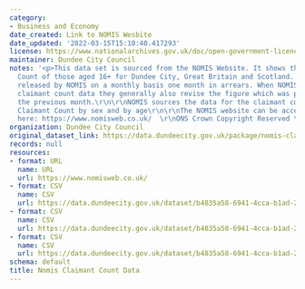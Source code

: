 ```yaml
---
category:
- Business and Economy
date_created: Link to NOMIS Wesbite
date_updated: '2022-03-15T15:10:40.417293'
license: https://www.nationalarchives.gov.uk/doc/open-government-licence/version/3/
maintainer: Dundee City Council
notes: '<p>This data set is sourced from the NOMIS Website. It shows the Claimant
  Count of those aged 16+ for Dundee City, Great Britain and Scotland. The data is
  released by NOMIS on a monthly basis one month in arrears. When NOMIS release new
  claimant count data they generally also revise the figure which was published for
  the previous month.\r\n\r\nNOMIS sources the data for the claimant count from ONS
  Claimant Count by sex and by age\r\n\r\nThe NOMIS website can be accessed by clicking
  here: https://www.nomisweb.co.uk/  \r\nONS Crown Copyright Reserved \t\t\r\n\r\n</p>'
organization: Dundee City Council
original_dataset_link: https://data.dundeecity.gov.uk/package/nomis-claimant-count-data
records: null
resources:
- format: URL
  name: URL
  url: https://www.nomisweb.co.uk/
- format: CSV
  name: CSV
  url: https://data.dundeecity.gov.uk/dataset/b4835a58-6941-4cca-b1ad-2e89c0914c73/resource/6ec1a7e1-78f8-4586-9370-8bdaba0bbaff/download/nomis_claimant_count_jan2018_may2022.csv
- format: CSV
  name: CSV
  url: https://data.dundeecity.gov.uk/dataset/b4835a58-6941-4cca-b1ad-2e89c0914c73/resource/4ffb03ba-355e-4a00-952a-6c1852a430cf/download/nomis_claimant_count_16_jan18_june22.csv
- format: CSV
  name: CSV
  url: https://data.dundeecity.gov.uk/dataset/b4835a58-6941-4cca-b1ad-2e89c0914c73/resource/5d262d5f-ae21-409b-ba46-293e2ec3ef8a/download/nomis_claimant_count_jan2018_jul2022.csv
schema: default
title: Nomis Claimant Count Data
---
```

